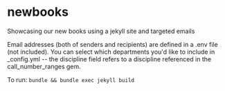 # newbooks
Showcasing our new books using a jekyll site and targeted emails

Email addresses (both of senders and recipients) are defined in
a .env file (not included).  You can select which departments
you'd like to include in _config.yml -- the discipline field
refers to a discipline referenced in the call_number_ranges gem.

To run:
`bundle && bundle exec jekyll build`
